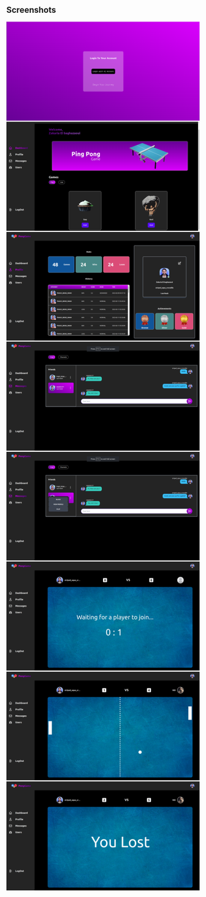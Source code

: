 ## Screenshots


<img src="./srcs/assets/Screenshot from 2023-03-12 16-43-18.png">
<img src="./srcs/assets/Screenshot from 2023-03-31 16-24-43.png">
<img src="./srcs/assets/Screenshot from 2023-03-31 16-25-52.png">
<img src="./srcs/assets/Screenshot from 2023-03-31 16-40-31.png">
<img src="./srcs/assets/Screenshot from 2023-03-31 16-42-06.png">
<img src="./srcs/assets/Screenshot from 2023-03-31 17-07-11.png">
<img src="./srcs/assets/Screenshot from 2023-03-31 17-09-35.png">
<img src="./srcs/assets/Screenshot from 2023-03-31 17-10-08.png">